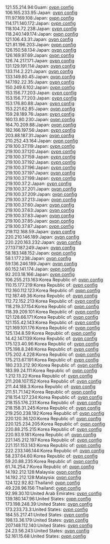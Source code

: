 121.55.214.94:Guam: [ovpn config](vpn/121_55_214_94.ovpn)  
106.165.233.95:Japan: [ovpn config](vpn/106_165_233_95.ovpn)  
111.97.169.108:Japan: [ovpn config](vpn/111_97_169_108.ovpn)  
114.171.140.172:Japan: [ovpn config](vpn/114_171_140_172.ovpn)  
118.104.72.238:Japan: [ovpn config](vpn/118_104_72_238.ovpn)  
118.240.149.174:Japan: [ovpn config](vpn/118_240_149_174.ovpn)  
121.106.43.31:Japan: [ovpn config](vpn/121_106_43_31.ovpn)  
121.81.196.203:Japan: [ovpn config](vpn/121_81_196_203.ovpn)  
126.150.58.134:Japan: [ovpn config](vpn/126_150_58_134.ovpn)  
126.169.97.69:Japan: [ovpn config](vpn/126_169_97_69.ovpn)  
126.74.217.171:Japan: [ovpn config](vpn/126_74_217_171.ovpn)  
131.129.191.114:Japan: [ovpn config](vpn/131_129_191_114.ovpn)  
133.114.2.221:Japan: [ovpn config](vpn/133_114_2_221.ovpn)  
133.149.80.45:Japan: [ovpn config](vpn/133_149_80_45.ovpn)  
147.192.22.35:Japan: [ovpn config](vpn/147_192_22_35.ovpn)  
150.249.6.102:Japan: [ovpn config](vpn/150_249_6_102.ovpn)  
153.156.77.203:Japan: [ovpn config](vpn/153_156_77_203.ovpn)  
153.156.77.203:Japan: [ovpn config](vpn/153_156_77_203.ovpn)  
153.176.80.88:Japan: [ovpn config](vpn/153_176_80_88.ovpn)  
153.221.62.85:Japan: [ovpn config](vpn/153_221_62_85.ovpn)  
159.28.189.76:Japan: [ovpn config](vpn/159_28_189_76.ovpn)  
160.13.80.230:Japan: [ovpn config](vpn/160_13_80_230.ovpn)  
164.70.209.88:Japan: [ovpn config](vpn/164_70_209_88.ovpn)  
182.166.197.56:Japan: [ovpn config](vpn/182_166_197_56.ovpn)  
203.88.187.31:Japan: [ovpn config](vpn/203_88_187_31.ovpn)  
210.252.43.164:Japan: [ovpn config](vpn/210_252_43_164.ovpn)  
219.100.37.119:Japan: [ovpn config](vpn/219_100_37_119.ovpn)  
219.100.37.120:Japan: [ovpn config](vpn/219_100_37_120.ovpn)  
219.100.37.159:Japan: [ovpn config](vpn/219_100_37_159.ovpn)  
219.100.37.192:Japan: [ovpn config](vpn/219_100_37_192.ovpn)  
219.100.37.196:Japan: [ovpn config](vpn/219_100_37_196.ovpn)  
219.100.37.197:Japan: [ovpn config](vpn/219_100_37_197.ovpn)  
219.100.37.199:Japan: [ovpn config](vpn/219_100_37_199.ovpn)  
219.100.37.2:Japan: [ovpn config](vpn/219_100_37_2.ovpn)  
219.100.37.201:Japan: [ovpn config](vpn/219_100_37_201.ovpn)  
219.100.37.209:Japan: [ovpn config](vpn/219_100_37_209.ovpn)  
219.100.37.213:Japan: [ovpn config](vpn/219_100_37_213.ovpn)  
219.100.37.60:Japan: [ovpn config](vpn/219_100_37_60.ovpn)  
219.100.37.63:Japan: [ovpn config](vpn/219_100_37_63.ovpn)  
219.100.37.83:Japan: [ovpn config](vpn/219_100_37_83.ovpn)  
219.100.37.85:Japan: [ovpn config](vpn/219_100_37_85.ovpn)  
219.100.37.87:Japan: [ovpn config](vpn/219_100_37_87.ovpn)  
219.112.168.59:Japan: [ovpn config](vpn/219_112_168_59.ovpn)  
220.210.146.189:Japan: [ovpn config](vpn/220_210_146_189.ovpn)  
220.220.163.232:Japan: [ovpn config](vpn/220_220_163_232.ovpn)  
27.137.187.249:Japan: [ovpn config](vpn/27_137_187_249.ovpn)  
58.183.148.152:Japan: [ovpn config](vpn/58_183_148_152.ovpn)  
58.1.177.238:Japan: [ovpn config](vpn/58_1_177_238.ovpn)  
59.136.246.189:Japan: [ovpn config](vpn/59_136_246_189.ovpn)  
60.152.141.174:Japan: [ovpn config](vpn/60_152_141_174.ovpn)  
92.203.18.166:Japan: [ovpn config](vpn/92_203_18_166.ovpn)  
106.255.213.163:Korea Republic of: [ovpn config](vpn/106_255_213_163.ovpn)  
110.15.177.219:Korea Republic of: [ovpn config](vpn/110_15_177_219.ovpn)  
112.160.112.123:Korea Republic of: [ovpn config](vpn/112_160_112_123.ovpn)  
112.187.49.36:Korea Republic of: [ovpn config](vpn/112_187_49_36.ovpn)  
112.72.152.213:Korea Republic of: [ovpn config](vpn/112_72_152_213.ovpn)  
118.219.37.154:Korea Republic of: [ovpn config](vpn/118_219_37_154.ovpn)  
118.39.209.101:Korea Republic of: [ovpn config](vpn/118_39_209_101.ovpn)  
121.128.66.171:Korea Republic of: [ovpn config](vpn/121_128_66_171.ovpn)  
121.155.42.143:Korea Republic of: [ovpn config](vpn/121_155_42_143.ovpn)  
121.169.101.176:Korea Republic of: [ovpn config](vpn/121_169_101_176.ovpn)  
125.134.8.59:Korea Republic of: [ovpn config](vpn/125_134_8_59.ovpn)  
14.42.147.139:Korea Republic of: [ovpn config](vpn/14_42_147_139.ovpn)  
175.123.40.96:Korea Republic of: [ovpn config](vpn/175_123_40_96.ovpn)  
175.198.8.246:Korea Republic of: [ovpn config](vpn/175_198_8_246.ovpn)  
175.202.4.228:Korea Republic of: [ovpn config](vpn/175_202_4_228.ovpn)  
175.213.67.191:Korea Republic of: [ovpn config](vpn/175_213_67_191.ovpn)  
180.233.212.90:Korea Republic of: [ovpn config](vpn/180_233_212_90.ovpn)  
183.99.24.111:Korea Republic of: [ovpn config](vpn/183_99_24_111.ovpn)  
1.212.13.22:Korea Republic of: [ovpn config](vpn/1_212_13_22.ovpn)  
211.208.107.152:Korea Republic of: [ovpn config](vpn/211_208_107_152.ovpn)  
211.44.188.3:Korea Republic of: [ovpn config](vpn/211_44_188_3.ovpn)  
211.51.71.142:Korea Republic of: [ovpn config](vpn/211_51_71_142.ovpn)  
218.154.127.234:Korea Republic of: [ovpn config](vpn/218_154_127_234.ovpn)  
218.155.176.231:Korea Republic of: [ovpn config](vpn/218_155_176_231.ovpn)  
218.158.31.245:Korea Republic of: [ovpn config](vpn/218_158_31_245.ovpn)  
219.250.238.192:Korea Republic of: [ovpn config](vpn/219_250_238_192.ovpn)  
220.120.36.120:Korea Republic of: [ovpn config](vpn/220_120_36_120.ovpn)  
220.125.234.205:Korea Republic of: [ovpn config](vpn/220_125_234_205.ovpn)  
220.88.215.215:Korea Republic of: [ovpn config](vpn/220_88_215_215.ovpn)  
220.93.9.181:Korea Republic of: [ovpn config](vpn/220_93_9_181.ovpn)  
221.145.212.197:Korea Republic of: [ovpn config](vpn/221_145_212_197.ovpn)  
221.151.153.143:Korea Republic of: [ovpn config](vpn/221_151_153_143.ovpn)  
222.233.146.144:Korea Republic of: [ovpn config](vpn/222_233_146_144.ovpn)  
58.237.64.60:Korea Republic of: [ovpn config](vpn/58_237_64_60.ovpn)  
59.20.88.235:Korea Republic of: [ovpn config](vpn/59_20_88_235.ovpn)  
61.74.254.7:Korea Republic of: [ovpn config](vpn/61_74_254_7.ovpn)  
14.192.212.128:Malaysia: [ovpn config](vpn/14_192_212_128.ovpn)  
14.192.212.128:Malaysia: [ovpn config](vpn/14_192_212_128.ovpn)  
124.122.92.82:Thailand: [ovpn config](vpn/124_122_92_82.ovpn)  
49.228.96.156:Thailand: [ovpn config](vpn/49_228_96_156.ovpn)  
92.99.30.10:United Arab Emirates: [ovpn config](vpn/92_99_30_10.ovpn)  
139.180.147.96:United States: [ovpn config](vpn/139_180_147_96.ovpn)  
173.198.248.39:United States: [ovpn config](vpn/173_198_248_39.ovpn)  
173.233.73.3:United States: [ovpn config](vpn/173_233_73_3.ovpn)  
184.55.217.41:United States: [ovpn config](vpn/184_55_217_41.ovpn)  
198.13.36.179:United States: [ovpn config](vpn/198_13_36_179.ovpn)  
207.148.112.140:United States: [ovpn config](vpn/207_148_112_140.ovpn)  
24.23.56.243:United States: [ovpn config](vpn/24_23_56_243.ovpn)  
52.161.15.68:United States: [ovpn config](vpn/52_161_15_68.ovpn)  
